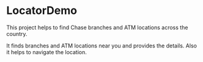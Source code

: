 # LocatorDemo
This project helps to find Chase branches and ATM locations across the country.

It finds branches and ATM locations near you and provides the details.
Also it helps to navigate the location.
